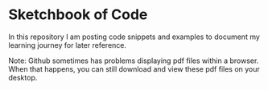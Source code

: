 # Sketchbook of Code

In this repository I am posting code snippets and examples to document my learning journey for later reference.

Note: Github sometimes has problems displaying pdf files within a browser. When that happens, you can still download and view these pdf files on your desktop.
